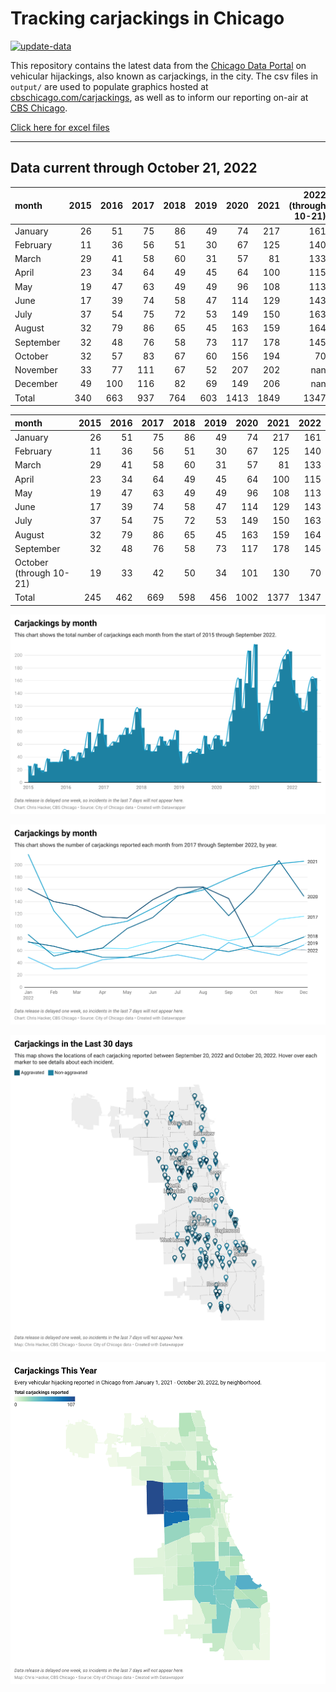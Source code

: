 # Tracking carjackings in Chicago

[![update-data](https://github.com/hackerlikecomputer/chicago-carjacking-tracker/actions/workflows/update-data.yml/badge.svg)](https://github.com/hackerlikecomputer/chicago-carjacking-tracker/actions/workflows/update-data.yml)

This repository contains the latest data from the [Chicago Data Portal](https://data.cityofchicago.org) on vehicular hijackings, also known as carjackings, in the city. 
The csv files in `output/` are used to populate graphics hosted at [cbschicago.com/carjackings](https://cbschicago.com/carjackings), as well as to inform our reporting on-air at [CBS Chicago](https://cbschicago.com).

[Click here for excel files](output/excel/)

---

## Data current through October 21, 2022

| month     |   2015 |   2016 |   2017 |   2018 |   2019 |   2020 |   2021 |   2022 (through 10-21) |
|:----------|-------:|-------:|-------:|-------:|-------:|-------:|-------:|-----------------------:|
| January   |     26 |     51 |     75 |     86 |     49 |     74 |    217 |                    161 |
| February  |     11 |     36 |     56 |     51 |     30 |     67 |    125 |                    140 |
| March     |     29 |     41 |     58 |     60 |     31 |     57 |     81 |                    133 |
| April     |     23 |     34 |     64 |     49 |     45 |     64 |    100 |                    115 |
| May       |     19 |     47 |     63 |     49 |     49 |     96 |    108 |                    113 |
| June      |     17 |     39 |     74 |     58 |     47 |    114 |    129 |                    143 |
| July      |     37 |     54 |     75 |     72 |     53 |    149 |    150 |                    163 |
| August    |     32 |     79 |     86 |     65 |     45 |    163 |    159 |                    164 |
| September |     32 |     48 |     76 |     58 |     73 |    117 |    178 |                    145 |
| October   |     32 |     57 |     83 |     67 |     60 |    156 |    194 |                     70 |
| November  |     33 |     77 |    111 |     67 |     52 |    207 |    202 |                    nan |
| December  |     49 |    100 |    116 |     82 |     69 |    149 |    206 |                    nan |
| Total     |    340 |    663 |    937 |    764 |    603 |   1413 |   1849 |                   1347 |

| month                   |   2015 |   2016 |   2017 |   2018 |   2019 |   2020 |   2021 |   2022 |
|:------------------------|-------:|-------:|-------:|-------:|-------:|-------:|-------:|-------:|
| January                 |     26 |     51 |     75 |     86 |     49 |     74 |    217 |    161 |
| February                |     11 |     36 |     56 |     51 |     30 |     67 |    125 |    140 |
| March                   |     29 |     41 |     58 |     60 |     31 |     57 |     81 |    133 |
| April                   |     23 |     34 |     64 |     49 |     45 |     64 |    100 |    115 |
| May                     |     19 |     47 |     63 |     49 |     49 |     96 |    108 |    113 |
| June                    |     17 |     39 |     74 |     58 |     47 |    114 |    129 |    143 |
| July                    |     37 |     54 |     75 |     72 |     53 |    149 |    150 |    163 |
| August                  |     32 |     79 |     86 |     65 |     45 |    163 |    159 |    164 |
| September               |     32 |     48 |     76 |     58 |     73 |    117 |    178 |    145 |
| October (through 10-21) |     19 |     33 |     42 |     50 |     34 |    101 |    130 |     70 |
| Total                   |    245 |    462 |    669 |    598 |    456 |   1002 |   1377 |   1347 |

[![output/img/dw/carjacking-by-month-historical.png](output/img/dw/carjacking-by-month-historical.png)](https://datawrapper.dwcdn.net/Y7rwP/)

[![output/img/dw/carjacking-by-month-yoy.png](output/img/dw/carjacking-by-month-yoy.png)](https://datawrapper.dwcdn.net/8Ljaw/)

[![output/img/dw/carjacking-last-30-days.png](output/img/dw/carjacking-last-30-days.png)](https://datawrapper.dwcdn.net/EK2p4/)

[![output/img/dw/carjacking-by-neighborhood.png](output/img/dw/carjacking-by-neighborhood.png)](https://datawrapper.dwcdn.net/EurKU/)

